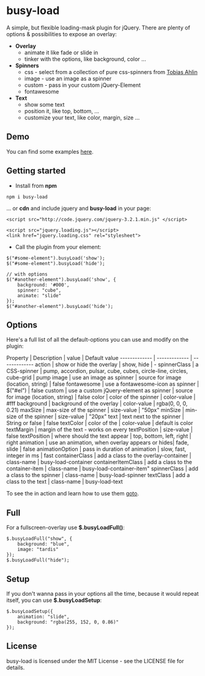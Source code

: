 # busy-load

A simple, but flexible loading-mask plugin for jQuery. There are plenty of options & possibilities to expose an overlay:

* **Overlay**
  * animate it like fade or slide in
  * tinker with the options, like background, color ...  
* **Spinners**
  * css - select from a collection of pure css-spinners from [Tobias Ahlin](http://tobiasahlin.com/spinkit/)
  * image - use an image as a spinner
  * custom - pass in your custom jQuery-Element
  * fontawesome
* **Text**
  * show some text 
  * position it, like top, bottom, ...
  * customize your text, like color, margin, size ... 

## Demo

You can find some examples [here](https://piccard21.github.io/busy-load/).

## Getting started

* Install from **npm** 
 
```
npm i busy-load
```

... or **cdn** and include jquery and **busy-load** in your page:

```
<script src="http://code.jquery.com/jquery-3.2.1.min.js" </script>

<script src="jquery.loading.js"></script>
<link href="jquery.loading.css" rel="stylesheet">
```

* Call the plugin from your element:

```
$("#some-element").busyLoad('show');
$("#some-element").busyLoad('hide');	

// with options
$("#another-element").busyLoad('show', {
	background: '#000',
	spinner: "cube",
	animate: "slide"
});
$("#another-element").busyLoad('hide');

```

## Options

Here's a full list of all the default-options you can use and modify on the plugin:

 
Property              | Description       | value      | Default value
-------------         | -------------     | -------------
action                | show or hide the overlay | show, hide | -
spinnerClass          | a CSS-spinner     | pump, accordion, pulsar, cube, cubes, circle-line, circles, cube-grid | pump
image        		  | use an image as spinner  | source for image (location, string)  | false
fontawesome   		  | use a fontawesome-icon as spinner  | $("#el")  | false
custom        		  | use a custom jQuery-element as spinner  | source for image (location, string)  | false
color             	  | color of the spinner  | color-value   | #fff
background             	  | background of the overlay  | color-value   | rgba(0, 0, 0, 0.21)
maxSize        		  | max-size of the spinner  | size-value  | "50px"
minSize        		  | min-size of the spinner  | size-value  | "20px"
text 		          | text next to the spinner | String or false   | false
textColor 		          | color of the  | color-value      | default is color
textMargin 		          | margin of the text - works on every textPosition | size-value   | false
textPosition 		          | where should the text appear | top, bottom, left, right   | right
animation 		          | use an animation, when overlay appears or hides| fade, slide | false 
animationOption 		          | pass in duration of animation | slow, fast, integer in ms | fast 
containerClass 		          | add a class to the overlay-container | class-name | busy-load-container 
containerItemClass 		          | add a class to the container-item | class-name | busy-load-container-item"
spinnerClass 		          | add a class to the spinner | class-name | busy-load-spinner
textClass 		          | add a class to the text | class-name | busy-load-text


To see the in action and learn how to use them [goto](https://piccard21.github.io/busy-load/).



## Full

For a fullscreen-overlay use **$.busyLoadFull()**:

```        
$.busyLoadFull("show", {
	background: "blue",
	image: "tardis"
});
$.busyLoadFull("hide");
```    

## Setup

If you don't wanna pass in your options all the time, because it would repeat itself, you can use **$.busyLoadSetup**:
 
```        
$.busyLoadSetup({
	animation: "slide",
	background: "rgba(255, 152, 0, 0.86)"
}); 
```         



## License

busy-load is licensed under the MIT License - see the LICENSE file for details.